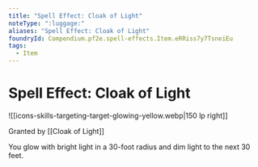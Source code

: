 ```yaml
---
title: "Spell Effect: Cloak of Light"
noteType: ":luggage:"
aliases: "Spell Effect: Cloak of Light"
foundryId: Compendium.pf2e.spell-effects.Item.eRRiss7y7TsneiEu
tags:
  - Item
---
```


# Spell Effect: Cloak of Light
![[icons-skills-targeting-target-glowing-yellow.webp|150 lp right]]

Granted by [[Cloak of Light]]

You glow with bright light in a 30-foot radius and dim light to the next 30 feet.
